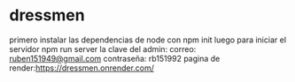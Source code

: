 # dressmen
primero instalar las dependencias de node con npm init
luego para iniciar el servidor npm run server
la clave del admin: 
correo: ruben151949@gmail.com
contraseña: rb151992
pagina de render:https://dressmen.onrender.com/


